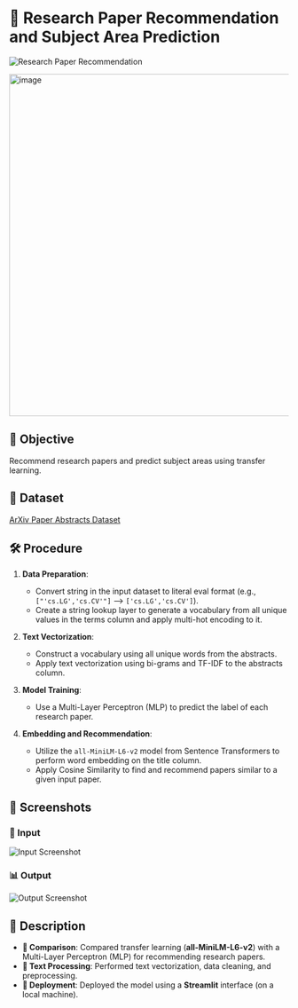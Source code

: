 # 📄 Research Paper Recommendation and Subject Area Prediction

![Research Paper Recommendation](https://img.shields.io/badge/Research%20Paper%20Recommendation-Brightgreen)

<img width="617" alt="image" src="https://github.com/user-attachments/assets/9efa9874-1ab4-4dfd-9d6e-c83be2a763cf">

## 🎯 Objective
Recommend research papers and predict subject areas using transfer learning.

## 📂 Dataset
[ArXiv Paper Abstracts Dataset](https://www.kaggle.com/datasets/spsayakpaul/arxiv-paper-abstracts/data)

## 🛠 Procedure

1. **Data Preparation**:
   - Convert string in the input dataset to literal eval format (e.g., `["'cs.LG','cs.CV'"]` --> `['cs.LG','cs.CV']`).
   - Create a string lookup layer to generate a vocabulary from all unique values in the terms column and apply multi-hot encoding to it.

2. **Text Vectorization**:
   - Construct a vocabulary using all unique words from the abstracts.
   - Apply text vectorization using bi-grams and TF-IDF to the abstracts column.

3. **Model Training**:
   - Use a Multi-Layer Perceptron (MLP) to predict the label of each research paper.

4. **Embedding and Recommendation**:
   - Utilize the `all-MiniLM-L6-v2` model from Sentence Transformers to perform word embedding on the title column.
   - Apply Cosine Similarity to find and recommend papers similar to a given input paper.

## 📸 Screenshots

### 📝 Input
![Input Screenshot](https://github.com/user-attachments/assets/0e2babba-ba2e-4388-a2a7-76abaa46e274)

### 📊 Output
![Output Screenshot](https://github.com/user-attachments/assets/c6c8719b-5f3a-44d7-8ca4-b74571dde80b)

## 📝 Description
- **🔄 Comparison**: Compared transfer learning (**all-MiniLM-L6-v2**) with a Multi-Layer Perceptron (MLP) for recommending research papers.
- **🔧 Text Processing**: Performed text vectorization, data cleaning, and preprocessing.
- **🚀 Deployment**: Deployed the model using a **Streamlit** interface (on a local machine).
